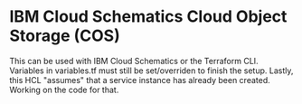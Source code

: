 # IBM Cloud Schematics Cloud Object Storage (COS)

This can be used with IBM Cloud Schematics or the Terraform CLI.  Variables in variables.tf must still be set/overriden to finish the setup.
Lastly, this HCL "assumes" that a service instance has already been created.  Working on the code for that.
